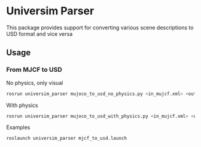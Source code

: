 # Universim Parser

This package provides support for converting various scene descriptions to USD format and vice versa

## Usage

### From MJCF to USD

No physics, only visual

```bash
rosrun universim_parser mujoco_to_usd_no_physics.py <in_mujcf.xml> <out_usd_file.usda>
```

With physics

```bash
rosrun universim_parser mujoco_to_usd_with_physics.py <in_mujcf.xml> <out_usd_file.usda>
```

Examples

```bash
roslaunch universim_parser mjcf_to_usd.launch
```
